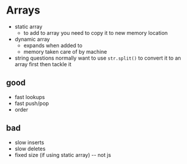 # Arrays
* static array
  - to add to array you need to copy it to new memory location
* dynamic array
  - expands when added to
  - memory taken care of by machine
* string questions normally want to use `str.split()` to convert it to an array first then tackle it

## good

* fast lookups
* fast push/pop
* order

## bad
* slow inserts
* slow deletes
* fixed size (if using static array) -- not js